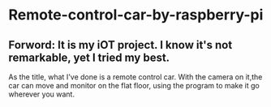 # Remote-control-car-by-raspberry-pi

<h2 dir=auto><b>Forword:</b> It is my iOT project. I know it's not remarkable, yet I tried my best.</h2>

As the title, what I've done is a remote control car. With the camera on it,the car can move and monitor on the flat floor, using the program to make it go wherever you want.
